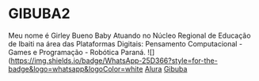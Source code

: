 # GIBUBA2
Meu nome é Girley Bueno Baby
Atuando no Núcleo Regional de Educação de Ibaiti na área das Plataformas Digitais: Pensamento Computacional - Games e Programação  - Robótica Paraná.
![](https://img.shields.io/badge/WhatsApp-25D366?style=for-the-badge&logo=whatsapp&logoColor=white
[Alura](https://www.alura.com.br)
[Gibuba](https://www.instagram.com/gibuba100/)

